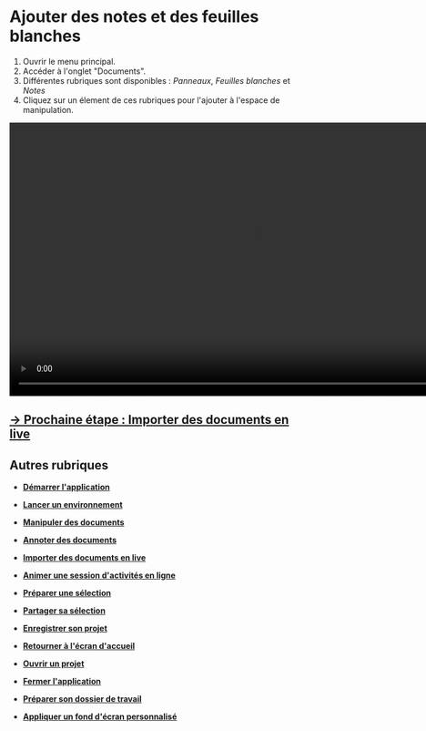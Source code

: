 # Ajouter des notes et des feuilles blanches

1. Ouvrir le menu principal.
2. Accéder à l'onglet "Documents".
3. Différentes rubriques sont disponibles : *Panneaux*, *Feuilles blanches* et *Notes*
4. Cliquez sur un élement de ces rubriques pour l'ajouter à l'espace de manipulation.

<video controls muted loop autoplay width="864" height="480">
	<source src="./media/add-notes.mp4" type="video/mp4">
</video>

## [&rarr; Prochaine étape : Importer des documents en live](./import-docs.md)

## Autres rubriques
* [**Démarrer l'application**](./start-app.md)
* [**Lancer un environnement**](./new-universe.md)
* [**Manipuler des documents**](./manipulate-doc.md)
* [**Annoter des documents**](./annotate.md)
* [**Importer des documents en live**](./import-docs.md)
* [**Animer une session d'activités en ligne**](./companion.md)
* [**Préparer une sélection**](./prepare-selection.md)
* [**Partager sa sélection**](./share-selection.md)
* [**Enregistrer son projet**](./save-project.md)
* [**Retourner à l'écran d'accueil**](./back-home.md)
* [**Ouvrir un projet**](./open-project.md)
* [**Fermer l'application**](./close-app.md)

* [**Préparer son dossier de travail**](./prepare-content.md)
* [**Appliquer un fond d'écran personnalisé**](./change-background.md)
